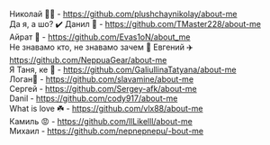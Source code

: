 Николай 🧙‍♂️ - https://github.com/plushchaynikolay/about-me  
Да я, а шо? ✔️ Данил 🐀 - https://github.com/TMaster228/about-me  
Айрат 🤔 - https://github.com/Evas1oN/about_me  
Не знавамо кто, не знавамо зачем 🤖 Евгений ✈️  https://github.com/NeppuaGear/about-me  
Я Таня, ке 🍒 - https://github.com/GaliullinaTatyana/about-me  
Логан:gun: - https://github.com/slavamine/about-me  
Сергей - https://github.com/Sergey-afk/about-me  
Danil - https://github.com/cody917/about-me  
What is love ☘️ - https://github.com/vlx88/about-me  
Камиль 😡 - https://github.com/llLikelll/about-me  
Михаил - https://github.com/nepnepnepu/-bout-me

